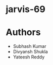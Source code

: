 # jarvis-69


<!DOCTYPE html>
<html lang="en">
<head>
  <meta charset="UTF-8">
  <meta name="viewport" content="width=device-width, initial-scale=1.0">
  <title>Authors</title>
  <script src="https://cdn.tailwindcss.com"></script>
</head>
<body class="bg-gray-900">
  <div class="flex items-center justify-center min-h-screen">
    <div class="p-8 bg-gray-800 rounded-lg shadow-lg">
      <h1 class="text-4xl font-bold text-white text-center mb-4 animate-bounce">Authors</h1>
      <ul class="text-white space-y-4">
        <li class="text-2xl text-center animate-pulse hover:text-indigo-400 transition duration-500">Subhash Kumar</li>
        <li class="text-2xl text-center animate-pulse hover:text-pink-400 transition duration-500">Divyansh Shukla</li>
        <li class="text-2xl text-center animate-pulse hover:text-green-400 transition duration-500">Yateesh Reddy</li>
      </ul>
    </div>
  </div>
</body>
</html>
